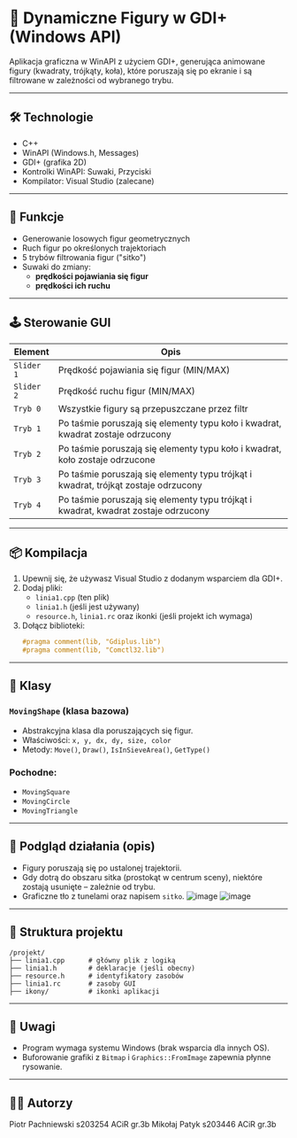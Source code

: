 
# 🎨 Dynamiczne Figury w GDI+ (Windows API)

Aplikacja graficzna w WinAPI z użyciem GDI+, generująca animowane figury (kwadraty, trójkąty, koła), które poruszają się po ekranie i są filtrowane w zależności od wybranego trybu.

---

## 🛠️ Technologie

- C++
- WinAPI (Windows.h, Messages)
- GDI+ (grafika 2D)
- Kontrolki WinAPI: Suwaki, Przyciski
- Kompilator: Visual Studio (zalecane)

---

## 🔧 Funkcje

- Generowanie losowych figur geometrycznych
- Ruch figur po określonych trajektoriach
- 5 trybów filtrowania figur ("sitko")
- Suwaki do zmiany:
  - **prędkości pojawiania się figur**
  - **prędkości ich ruchu**

---

## 🕹️ Sterowanie GUI

| Element              | Opis                                                                                     |
|----------------------|------------------------------------------------------------------------------------------|
| `Slider 1`           | Prędkość pojawiania się figur (MIN/MAX)                                                  |
| `Slider 2`           | Prędkość ruchu figur (MIN/MAX)                                                           |
| `Tryb 0`             | Wszystkie figury są przepuszczane przez filtr                                            |
| `Tryb 1`             | Po taśmie poruszają się elementy typu koło i kwadrat, kwadrat zostaje odrzucony          |
| `Tryb 2`             | Po taśmie poruszają się elementy typu koło i kwadrat, koło zostaje odrzucone             |
| `Tryb 3`             | Po taśmie poruszają się elementy typu trójkąt i kwadrat, trójkąt zostaje odrzucony       |
| `Tryb 4`             | Po taśmie poruszają się elementy typu trójkąt i kwadrat, kwadrat zostaje odrzucony       |

---

## 📦 Kompilacja

1. Upewnij się, że używasz Visual Studio z dodanym wsparciem dla GDI+.
2. Dodaj pliki:
   - `linia1.cpp` (ten plik)
   - `linia1.h` (jeśli jest używany)
   - `resource.h`, `linia1.rc` oraz ikonki (jeśli projekt ich wymaga)
3. Dołącz biblioteki:
   ```cpp
   #pragma comment(lib, "Gdiplus.lib")
   #pragma comment(lib, "Comctl32.lib")
   ```

---

## 🧠 Klasy

### `MovingShape` (klasa bazowa)
- Abstrakcyjna klasa dla poruszających się figur.
- Właściwości: `x, y, dx, dy, size, color`
- Metody: `Move()`, `Draw()`, `IsInSieveArea()`, `GetType()`

### Pochodne:
- `MovingSquare`
- `MovingCircle`
- `MovingTriangle`

---

## 📸 Podgląd działania (opis)
- Figury poruszają się po ustalonej trajektorii.
- Gdy dotrą do obszaru sitka (prostokąt w centrum sceny), niektóre zostają usunięte – zależnie od trybu.
- Graficzne tło z tunelami oraz napisem `sitko`.
![image](https://github.com/user-attachments/assets/1fee21e4-4faf-4db1-8e2a-e3283fe64f7c)
![image](https://github.com/user-attachments/assets/1fee21e4-4faf-4db1-8e2a-e3283fe64f7c)

---

## 📂 Struktura projektu

```
/projekt/
├── linia1.cpp      # główny plik z logiką
├── linia1.h        # deklaracje (jeśli obecny)
├── resource.h      # identyfikatory zasobów
├── linia1.rc       # zasoby GUI
├── ikony/          # ikonki aplikacji
```

---

## 📌 Uwagi

- Program wymaga systemu Windows (brak wsparcia dla innych OS).
- Buforowanie grafiki z `Bitmap` i `Graphics::FromImage` zapewnia płynne rysowanie.

---

## 🧑‍💻 Autorzy

Piotr Pachniewski s203254 ACiR gr.3b
Mikołaj Patyk s203446 ACiR gr.3b
